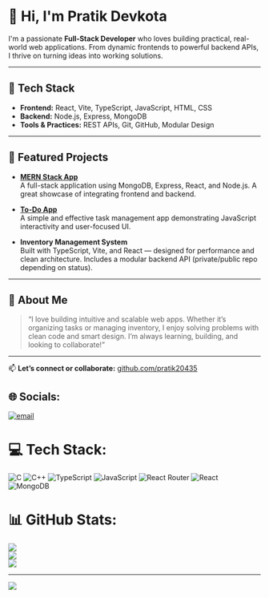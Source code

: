 # 👋 Hi, I'm Pratik Devkota

I'm a passionate **Full‑Stack Developer** who loves building practical, real-world web applications. From dynamic frontends to powerful backend APIs, I thrive on turning ideas into working solutions.

---

## 🔧 Tech Stack

- **Frontend:** React, Vite, TypeScript, JavaScript, HTML, CSS
- **Backend:** Node.js, Express, MongoDB
- **Tools & Practices:** REST APIs, Git, GitHub, Modular Design

---

## 📂 Featured Projects

- **[MERN Stack App](https://github.com/pratik20435/mern-stack)**  
  A full-stack application using MongoDB, Express, React, and Node.js. A great showcase of integrating frontend and backend.

- **[To-Do App](https://github.com/pratik20435/todo)**  
  A simple and effective task management app demonstrating JavaScript interactivity and user-focused UI.

- **Inventory Management System**  
  Built with TypeScript, Vite, and React — designed for performance and clean architecture. Includes a modular backend API (private/public repo depending on status).

---

## 🌱 About Me

> “I love building intuitive and scalable web apps. Whether it’s organizing tasks or managing inventory, I enjoy solving problems with clean code and smart design. I’m always learning, building, and looking to collaborate!”

---

📫 **Let’s connect or collaborate:** [github.com/pratik20435](https://github.com/pratik20435)



## 🌐 Socials:
[![email](https://img.shields.io/badge/Email-D14836?logo=gmail&logoColor=white)](mailto:devkotapratik65@gmail.com) 

# 💻 Tech Stack:
![C](https://img.shields.io/badge/c-%2300599C.svg?style=for-the-badge&logo=c&logoColor=white) ![C++](https://img.shields.io/badge/c++-%2300599C.svg?style=for-the-badge&logo=c%2B%2B&logoColor=white) ![TypeScript](https://img.shields.io/badge/typescript-%23007ACC.svg?style=for-the-badge&logo=typescript&logoColor=white) ![JavaScript](https://img.shields.io/badge/javascript-%23323330.svg?style=for-the-badge&logo=javascript&logoColor=%23F7DF1E) ![React Router](https://img.shields.io/badge/React_Router-CA4245?style=for-the-badge&logo=react-router&logoColor=white) ![React](https://img.shields.io/badge/react-%2320232a.svg?style=for-the-badge&logo=react&logoColor=%2361DAFB) ![MongoDB](https://img.shields.io/badge/MongoDB-%234ea94b.svg?style=for-the-badge&logo=mongodb&logoColor=white)
# 📊 GitHub Stats:
![](https://github-readme-stats.vercel.app/api?username=pratik20435&theme=dark&hide_border=false&include_all_commits=false&count_private=false)<br/>
![](https://nirzak-streak-stats.vercel.app/?user=pratik20435&theme=dark&hide_border=false)<br/>
![](https://github-readme-stats.vercel.app/api/top-langs/?username=pratik20435&theme=dark&hide_border=false&include_all_commits=false&count_private=false&layout=compact)

---
[![](https://visitcount.itsvg.in/api?id=pratik20435&icon=0&color=0)](https://visitcount.itsvg.in)

<!-- Proudly created with GPRM ( https://gprm.itsvg.in ) -->
